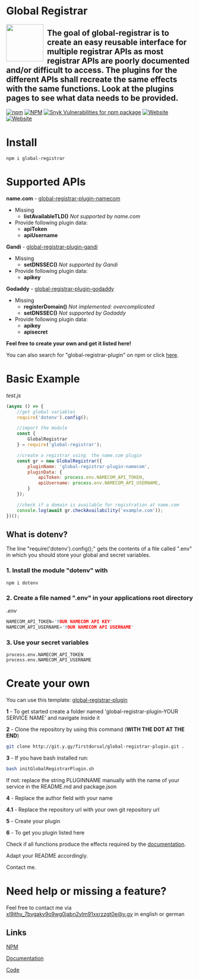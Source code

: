 # Global Registrar
<img draggable="none" src="https://git.y.gy/firstdorsal/global-registrar/-/raw/master/logo.jpg" align="left" style="margin-right:10px;" height="100"> 

## The goal of global-registrar is to create an easy reusable interface for multiple registrar APIs as most registrar APIs are poorly documented and/or difficult to access. The plugins for the different APIs shall recreate the same effects with the same functions. Look at the plugins pages to see what data needs to be provided.

[![npm](https://ico.y.gy/npm/dm/global-registrar?style=flat-square&logo=npm)](https://www.npmjs.com/package/global-registrar)
[![NPM](https://ico.y.gy/npm/l/global-registrar?style=flat-square&color=brightgreen)](https://www.npmjs.com/package/global-registrar)
[![Snyk Vulnerabilities for npm package](https://ico.y.gy/snyk/vulnerabilities/npm/global-registrar?style=flat-square&logo=snyk)](https://snyk.io/test/npm/global-registrar)
[![Website](https://ico.y.gy/website?down_color=red&down_message=offline&label=documentation&up_color=success&up_message=online&url=https%3A%2F%2Fdoc.y.gy%2Fglobal-registrar&style=flat-square)](https://doc.y.gy/global-registrar/)
[![Website](https://ico.y.gy/website?down_color=red&down_message=offline&label=repository&up_color=success&up_message=online&url=https%3A%2F%2Fgit.y.gy%2Ffirstdorsal%2Fglobal-registrar&style=flat-square&logo=gitlab)](https://git.y.gy/firstdorsal/global-registrar/)


# Install
```
npm i global-registrar
```

# Supported APIs
**name<span>.</span>com** - [global-registrar-plugin-namecom](https://www.npmjs.com/package/global-registrar-plugin-namecom)

- Missing 
    - **listAvailableTLD()**  *Not supported by name<span>.</span>com*
- Provide following plugin data:
    - **apiToken**
    - **apiUsername**

**Gandi** - [global-registrar-plugin-gandi](https://www.npmjs.com/package/global-registrar-plugin-gandi)

- Missing 
    - **setDNSSEC()**  *Not supported by Gandi*
- Provide following plugin data:
    -  **apikey**

**Godaddy** - [global-registrar-plugin-godaddy](https://www.npmjs.com/package/global-registrar-plugin-godaddy)
- Missing 
    - **registerDomain()**  *Not implemented: overcomplicated*
    - **setDNSSEC()**  *Not supported by Godaddy*
- Provide following plugin data:
    - **apikey**
    - **apisecret**



**Feel free to create your own and get it listed here!**

You can also search for "global-registrar-plugin" on npm or click [here](https://www.npmjs.com/search?q=global-registrar-plugin).


# Basic Example
*test.js*
```js
(async () => {
    //get global variables
    require('dotenv').config();

    //import the module
    const {
        GlobalRegistrar
    } = require('global-registrar');

    //create a registrar using  the name.com plugin
    const gr = new GlobalRegistrar({
        pluginName: 'global-registrar-plugin-namecom',
        pluginData: {
            apiToken: process.env.NAMECOM_API_TOKEN,
            apiUsername: process.env.NAMECOM_API_USERNAME,
        }
    });

    //check if a domain is available for registration at name.com
    console.log(await gr.checkAvailability('example.com'));
})();

```
## What is dotenv?
The line "require('dotenv').config();" gets the contents of a file called ".env" in which you should store your global and secret variables.

### 1. Install the module "dotenv" with
```
npm i dotenv
```
### 2. Create a file named ".env" in your applications root directory

*.env*
```c
NAMECOM_API_TOKEN='YOUR NAMECOM API KEY'
NAMECOM_API_USERNAME='YOUR NAMECOM API USERNAME'
```
### 3. Use your secret variables 
```
process.env.NAMECOM_API_TOKEN
process.env.NAMECOM_API_USERNAME
```

# Create your own
You can use this template:
[global-registrar-plugin](https://git.y.gy/firstdorsal/global-registrar-plugin)

**1** - To get started create a folder named 'global-registrar-plugin-YOUR SERVICE NAME' and navigate inside it

**2** - Clone the repository by using this command (**WITH THE DOT AT THE END**)
```bash
git clone http://git.y.gy/firstdorsal/global-registrar-plugin.git .
```

**3** - If you have bash installed run: 

```bash
bash initGlobalRegistrarPlugin.sh 
```

If not: replace the string PLUGINNAME manually with the name of your service in the README<span>.</span>md and package.json

**4** - Replace the author field with your name

**4.1** - Replace the repository url with your own git repository url 

**5** - Create your plugin 

**6** - To get you plugin listed here

Check if all functions produce the effects required by the [documentation](https://doc.y.gy/global-registrar/).

Adapt your README accordingly.

Contact me.

# Need help or missing a feature?
Feel free to contact me via [xl9jthv_7bvgakv9o9wg0jabn2ylm91xxrzzgt0e@y.gy](mailto:xl9jthv_7bvgakv9o9wg0jabn2ylm91xxrzzgt0e@y.gy) in english or german



## Links
[NPM](https://www.npmjs.com/package/global-registrar)

[Documentation](https://doc.y.gy/global-registrar/)

[Code](https://git.y.gy/firstdorsal/global-registrar)
